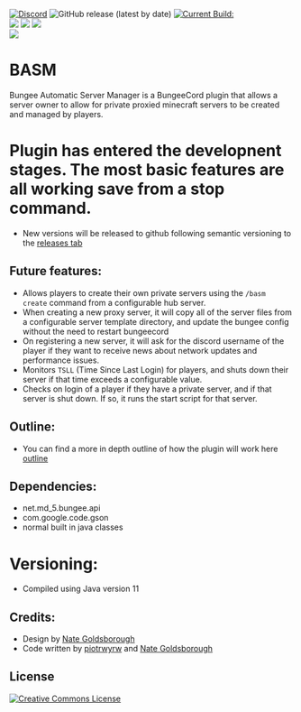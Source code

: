 [![Discord](https://discordapp.com/api/guilds/649703068799336454/widget.png)](https://discordapp.com/invite/KKYw763)
![GitHub release (latest by date)](https://img.shields.io/github/v/release/Antares-Network/BASM?style=social)
[![Current Build:](https://github.com/Antares-Network/BASM/actions/workflows/maven.yml/badge.svg)](https://github.com/Antares-Network/BASM/actions/workflows/maven.yml)  
![](https://img.shields.io/github/repo-size/Antares-Network/BASM?color=Green&style=flat-square)
![](https://img.shields.io/tokei/lines/github/Antares-Network/BASM?style=flat-square)
![](https://img.shields.io/github/downloads/Antares-Network/BASM/total?style=flat-square)  
![](https://cdn.discordapp.com/icons/649703068799336454/1a7ef8f706cd60d62547d2c7dc08d6f0.png) 

# BASM
Bungee Automatic Server Manager is a BungeeCord plugin that allows a server owner to allow for private proxied minecraft servers to be created and managed by players.

# Plugin has entered the developnent stages. The most basic features are all working save from a stop command.
- New versions will be released to github following semantic versioning to the [releases tab](https://github.com/Antares-Network/BASM/releases) 


## Future features:
- Allows players to create their own private servers using the `/basm create` command from a configurable hub server.
- When creating a new proxy server, it will copy all of the server files from a configurable server template directory, and update the bungee config without the need to restart bungeecord
- On registering a new server, it will ask for the discord username of the player if they want to receive news about network updates and performance issues.
- Monitors `TSLL` (Time Since Last Login) for players, and shuts down their server if that time exceeds a configurable value.
- Checks on login of a player if they have a private server, and if that server is shut down. If so, it runs the start script for that server.

## Outline:
- You can find a more in depth outline of how the plugin will work here [outline](https://github.com/Antares-Network/BASM/blob/main/OUTLINE.md)

## Dependencies: 
- net.md_5.bungee.api
- com.google.code.gson
- normal built in java classes

# Versioning:
- Compiled using Java version 11


## Credits:
- Design by [Nate Goldsborough](https://github.com/nathen418)
- Code written by [piotrwyrw](https://github.com/piotrwyrw) and [Nate Goldsborough](https://github.com/nathen418)


## License

<a rel="license" href="http://creativecommons.org/licenses/by-nc-nd/3.0/"><img alt="Creative Commons License" style="border-width:0" src="https://i.creativecommons.org/l/by-nc-nd/3.0/88x31.png" /></a>

